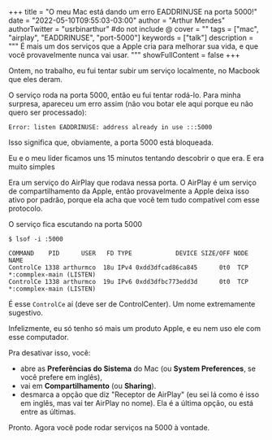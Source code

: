 +++
title = "O meu Mac está dando um erro EADDRINUSE na porta 5000!"
date = "2022-05-10T09:55:03-03:00"
author = "Arthur Mendes"
authorTwitter = "usrbinarthur" #do not include @
cover = ""
tags = ["mac", "airplay", "EADDRINUSE", "port-5000"]
keywords = ["talk"]
description = """
É mais um dos serviços que a Apple cria para melhorar sua vida, e que você provavelmente
nunca vai usar.
"""
showFullContent = false
+++

Ontem, no trabalho, eu fui tentar subir um serviço localmente, no Macbook que eles deram.

O serviço roda na porta 5000, então eu fui tentar rodá-lo. Para minha surpresa, apareceu
um erro assim (não vou botar ele aqui porque eu não quero ser processado):

```
Error: listen EADDRINUSE: address already in use :::5000
```

Isso significa que, obviamente, a porta 5000 está bloqueada.

Eu e o meu líder ficamos uns 15 minutos tentando descobrir o que era. E era muito simples

Era um serviço do AirPlay que rodava nessa porta. O AirPlay é um serviço de compartilhamento da 
Apple, então provavelmente a Apple deixa isso ativo por padrão, porque ela acha que você tem 
tudo compatível com esse protocolo.

O serviço fica escutando na porta 5000

```
$ lsof -i :5000

COMMAND    PID      USER   FD TYPE            DEVICE SIZE/OFF NODE NAME
ControlCe 1338 arthurmco  18u IPv4 0xdd3dfcad86ca845      0t0  TCP *:commplex-main (LISTEN)
ControlCe 1338 arthurmco  19u IPv6 0xdd3dfbc773edd3d      0t0  TCP *:commplex-main (LISTEN)

```

É esse `ControlCe` aí (deve ser de ControlCenter). Um nome extremamente sugestivo.

Infelizmente, eu só tenho só mais um produto Apple, e eu nem uso ele com esse computador.

Pra desativar isso, você:
 - abre as **Preferências do Sistema** do Mac (ou **System Preferences**, se
você prefere em inglês), 
 - vai em **Compartilhamento** (ou **Sharing**). 
 - desmarca a opção que diz "Receptor de AirPlay" (eu sei lá como é isso em inglês, mas vai 
   ter AirPlay no nome). Ela é a última opção, ou está entre as últimas.

Pronto. Agora você pode rodar serviços na 5000 à vontade.


